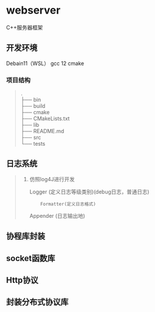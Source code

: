# webserver
C++服务器框架

## 开发环境
Debain11（WSL）
gcc 12
cmake

### 项目结构
>.<br>
>├── bin<br>
>├── build<br>
>├── cmake<br>
>├── CMakeLists.txt<br>
>├── lib<br>
>├── README.md<br>
>├── src<br>
>└── tests<br>
## 日志系统
>1. 仿照log4J进行开发
>
>    Logger (定义日志等级类别)(debug日志，普通日志)
>
>            Formatter(定义日志格式)
>
>    Appender (日志输出地)

## 协程库封装

## socket函数库

## Http协议

## 封装分布式协议库